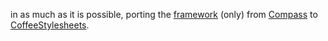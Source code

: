 in as much as it is possible,
porting the [framework](https://github.com/chriseppstein/compass/tree/stable/frameworks/compass) (only) from [Compass](http://compass-style.org/)
to [CoffeeStylesheets](https://github.com/mikesmullin/coffee-stylesheets).




